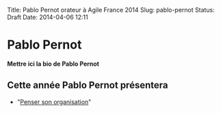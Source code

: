 Title: Pablo Pernot orateur à Agile France 2014 
Slug: pablo-pernot
Status: Draft
Date: 2014-04-06 12:11

# Pablo Pernot

**Mettre ici la bio de Pablo Pernot**
## Cette année Pablo Pernot présentera

* "[Penser son organisation](../sessions/penser-son-organisation.html)"


